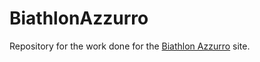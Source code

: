 # BiathlonAzzurro
Repository for the work done for the [Biathlon Azzurro](https://biathlonazzurro.it) site.
